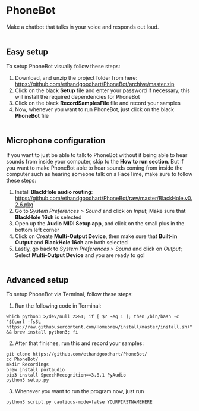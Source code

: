 # PhoneBot

Make a chatbot that talks in your voice and responds out loud.<br/><br/>

Easy setup
------
To setup PhoneBot visually follow these steps:
1. Download, and unzip the project folder from here: https://github.com/ethandgoodhart/PhoneBot/archive/master.zip
2. Click on the black **Setup** file and enter your password if necessary, this will install the required dependencies for PhoneBot
3. Click on the black **RecordSamplesFile** file and record your samples
4. Now, whenever you want to run PhoneBot, just click on the black **PhoneBot** file<br/><br/>

Microphone configuration
------
If you want to just be able to talk to PhoneBot without it being able to hear sounds from inside your computer, skip to the **How to run section**. But if you want to make PhoneBot able to hear sounds coming from inside the computer such as hearing someone talk on a FaceTime, make sure to follow these steps:
1. Install **BlackHole audio routing**: https://github.com/ethandgoodhart/PhoneBot/raw/master/BlackHole.v0.2.6.pkg
2. Go to *System Preferences > Sound* and click on *Input*; Make sure that **BlackHole 16ch** is selected
3. Open up the **Audio MIDI Setup app**, and click on the small plus in the bottom left corner
4. Click on Create **Multi-Output Device**, then make sure that **Built-in Output** and **BlackHole 16ch** are both selected
5. Lastly, go back to *System Preferences > Sound* and click on *Output*; Select **Multi-Output Device** and you are ready to go!<br/><br/>

Advanced setup
------
To setup PhoneBot via Terminal, follow these steps:
1. Run the following code in Terminal:

```
which python3 >/dev/null 2>&1; if [ $? -eq 1 ]; then /bin/bash -c "$(curl -fsSL https://raw.githubusercontent.com/Homebrew/install/master/install.sh)" && brew install python3; fi
```
2. After that finishes, run this and record your samples:
```
git clone https://github.com/ethandgoodhart/PhoneBot/
cd PhoneBot/
mkdir Recordings
brew install portaudio
pip3 install SpeechRecognition==3.8.1 PyAudio
python3 setup.py
```
3. Whenever you want to run the program now, just run
```
python3 script.py cautious-mode=false YOURFIRSTNAMEHERE
```
<br/>
